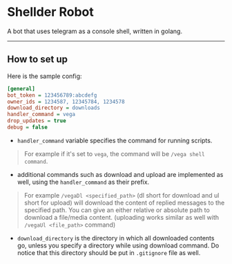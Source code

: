 
# Shellder Robot
A bot that uses telegram as a console shell, written in golang. 

<hr/>

## How to set up
Here is the sample config:

```ini
[general]
bot_token = 123456789:abcdefg
owner_ids = 1234587, 12345784, 1234578
download_directory = downloads
handler_command = vega
drop_updates = true
debug = false
```


- `handler_command` variable specifies the command for running scripts.
> For example if it's set to `vega`, the command will be `/vega shell command`.

- additional commands such as download and upload are implemented as well, using the `handler_command` as their prefix.
> For example `/vegaDl <specified_path>` (dl short for download and ul short for upload) will download the content of replied messages to the specified path. You can give an either relative or absolute path to download a file/media content. (uploading works similar as well with `/vegaUl <file_path>` command)

- `download_directory` is the directory in which all downloaded contents go, unless you specify a directory while using download command. Do notice that this directory should be put in `.gitignore` file as well.




